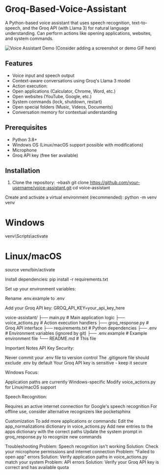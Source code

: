 # Groq-Based-Voice-Assistant

A Python-based voice assistant that uses speech recognition, text-to-speech, and the Groq API (with Llama 3) for natural language understanding. Can perform actions like opening applications, websites, and system commands.

![Voice Assistant Demo](https://via.placeholder.com/800x400?text=Voice+Assistant+Demo) 
(Consider adding a screenshot or demo GIF here)

## Features

-  Voice input and speech output
-  Context-aware conversations using Groq's Llama 3 model
-  Action execution:
  - Open applications (Calculator, Chrome, Word, etc.)
  - Open websites (YouTube, Google, etc.)
  - System commands (lock, shutdown, restart)
  - Open special folders (Music, Videos, Documents)
- Conversation memory for contextual understanding

## Prerequisites

- Python 3.8+
- Windows OS (Linux/macOS support possible with modifications)
- Microphone
- Groq API key (free tier available)

## Installation

1. Clone the repository:
   ->bash
   git clone https://github.com/your-username/voice-assistant.git
   cd voice-assistant

Create and activate a virtual environment (recommended):
python -m venv venv
# Windows
venv\Scripts\activate
# Linux/macOS
source venv/bin/activate

Install dependencies:
pip install -r requirements.txt

Set up your environment variables:

Rename .env.example to .env

Add your Groq API key:
GROQ_API_KEY=your_api_key_here

voice-assistant/
├── main.py               # Main application logic
├── voice_actions.py      # Action execution handlers
├── groq_response.py      # Groq API interface
├── requirements.txt      # Python dependencies
├── .env                  # Environment variables (ignored by git)
├── .env.example          # Example environment file
└── README.md             # This file

Important Notes
API Key Security:

Never commit your .env file to version control
The .gitignore file should exclude .env by default
Your Groq API key is sensitive - keep it secure

Windows Focus:

Application paths are currently Windows-specific
Modify voice_actions.py for Linux/macOS support

Speech Recognition:

Requires an active internet connection for Google's speech recognition
For offline use, consider alternative recognizers like pocketsphinx

Customization
To add more applications or commands:
Edit the app_normalizations dictionary in voice_actions.py
Add new entries to the apps dictionary with the correct paths
Update the system prompt in groq_response.py to recognize new commands

Troubleshooting
Problem: Speech recognition isn't working
Solution: Check your microphone permissions and internet connection
Problem: "Failed to open app" errors
Solution: Verify application paths in voice_actions.py match your system
Problem: API errors
Solution: Verify your Groq API key is correct and has available quota
